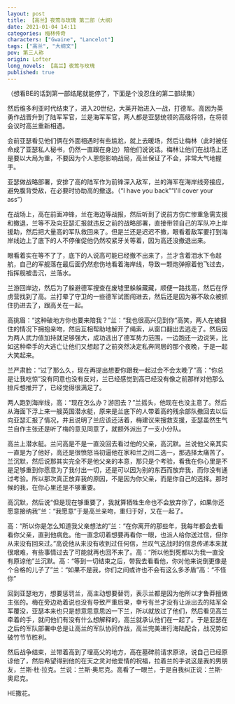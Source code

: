 ```yaml
---
layout: post
title: 【高兰】夜莺与玫瑰 第二部（大纲）
date: 2021-01-04 14:11
categories: 梅林传奇
characters: ["Gwaine", "Lancelot"]
tags: ["高兰", "大纲文"]
pov: 第三人称
origin: Lofter
long_novels: 【高兰】夜莺与玫瑰
published: true
---
```


（想看BE的话到第一部结尾就能停了，下面是个没忍住的第二部续集）

然后维多利亚时代结束了，进入20世纪，大英开始进入一战，打德军。高因为英勇作战晋升到了陆军军官，兰是海军军官，两人都是亚瑟统领的高级将领，在将领会议时高兰重新相遇。

会前亚瑟看见他们俩在外面相遇时有些尴尬，就上去暖场，然后让梅林（此时被任命成了亚瑟私人秘书，仍然一直跟在身边）陪他们说说话。梅林让他们在战场上还是要以大局为重，不要因为个人恩怨影响战局，高兰保证了不会，非常大气地握手。

亚瑟做战略部署，安排了高的陆军作为前锋深入敌军，兰的海军在海岸线旁接应，避免腹背受敌，在必要时协助高的撤退。（“I have you back”“I'll cover your ass”）

在战场上，高在前面冲锋，兰在海边等战报，然后听到了说前方伤亡惨重急需支援和撤退，兰等不及向亚瑟汇报就违反之前的战略部署，直接带领自己的军队冲上岸援助，然后把大量高的军队救回来了。但是兰还是迟迟不撤，眼看着敌军要打到海岸线边上了底下的人不停催促他仍然咬紧牙关等着，因为高还没撤退出来。

眼看着实在等不了了，底下的人说高可能已经撤不出来了，兰才含着泪水下令起航，自己的军舰落在最后面仍然悲伤地看着海岸线，导致一颗炮弹擦着他飞过去，指挥舰被击沉，兰落水。

兰游回岸边，然后为了躲避德军搜查在废墟里躲躲藏藏，顺便一路找高，然后在俘虏营找到了高。兰打晕了守卫的一些德军试图闯进去，然后还是因为寡不敌众被抓住扔进去了，跟高关在一起。

高挑眉：“这种破地方你也要来陪我？”兰：“我也很高兴见到你”高笑，两人在被捆住的情况下拥抱亲吻，然后互相帮助地解开了绳索，从窗口翻出去逃走了。然后因为两人武力值加持就足够强大，成功逃出了德军势力范围，一边跑还一边说笑，比如这种牵手的大逃亡让他们又想起了之前突然决定私奔同居的那个夜晚，于是一起大笑起来。

兰严肃脸：“过了那么久，现在再提出想要你跟我一起过会不会太晚了”高：“你总是让我吃惊”没有同意也没有反对，兰已经感觉到高已经没有像之前那样对他那么排斥想推开了，已经觉得很满足了。

两人跑到海岸线，高：“现在怎么办？游回去？”兰摇头，他现在也没主意了。然后从海面下浮上来一艘英国潜水艇，原来是兰底下的人带着高的残余部队撤回去以后向亚瑟汇报了情况，并且说明了兰应该还活着，梅建议来搜救支援，亚瑟虽然生气兰自作主张还是听了梅的意见同意了，就额外派出了一支小分队。

高兰上潜水艇。兰问高是不是一直没回去看过他的父亲，高沉默。兰说他父亲其实一直是为了他好，高还是很愤怒当初逼他在家和兰之间二选一，那选择太痛苦了。兰沉默，然后说那其实完全不是他父亲的本意，那只是个考验，看我在你心里是不是足够重到你愿意为了我付出一切，还是可以因为别的东西而放弃我，而你没有通过考验。所以那次真正放弃我的原因，不是因为你父亲，而是你自己的选择。那时候的我，在你心里还是不够重要。

高沉默，然后说“但是现在够重要了，我就算牺牲生命也不会放弃你了，如果你还愿意接纳我”兰：“我愿意”于是高兰亲吻，重归于好，又在一起了。

高：“所以你是怎么知道我父亲想法的”兰：“在你离开的那些年，我每年都会去看看你父亲，直到他病危。他一直念叨着想要再看你一眼，也派人给你送过信，但你从来没有回来过。”高说他从来没有收到过任何信，兰叹气这战时的信息传递本来就很艰难，有些事情过去了可能就再也回不来了。高：“所以他到死都以为我一直没有原谅他”兰沉默。高：“等到一切结束之后，带我去看看他，你对他来说倒更像是个合格的儿子了”兰：“如果不是我，你们之间或许也不会有这么多矛盾”高：“不怪你”

回到亚瑟地方，想要惩罚兰，高主动想要替罚，表示兰都是因为他所以才鲁莽擅做主张的。梅在旁边劝着说也没有导致严重后果，幸亏有兰才没有让派出去的陆军全军覆没，亚瑟本来也只是想意思意思凶一下兰，所以就放过了他们，然后看见高兰牵着的手，就问他们有没有什么想解释的，高兰就承认他们在一起了。于是亚瑟在之后的军队部署中总是让高兰的军队协同作战，高兰完美进行海陆配合，战况势如破竹节节胜利。

然后战争结束，兰带着高到了埋高父的地方，高在墓碑前请求原谅，说自己已经原谅他了，然后希望得到他的在天之灵对他爱情的祝福，拉着兰的手说这是我的男朋友，兰斯·杜·拉克。兰说：兰斯·奥尼克。高看了一眼兰，于是自我纠正说：兰斯·奥尼克。

HE撒花。
